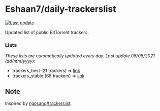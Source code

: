 
# Eshaan7/daily-trackerslist 

[![Last update](https://img.shields.io/badge/Last%20update-06/08/2021-blue.svg)](#)

Updated list of public BitTorrent trackers.

### Lists
*These lists are automatically updated every day. Last update 06/08/2021 (_dd/mm/yyyy_):*

* trackers_best (21 trackers) => [link](https://raw.githubusercontent.com/eshaan7/daily-trackerslist/master/trackers_best.txt)
* trackers_stable (68 trackers) => [link](https://raw.githubusercontent.com/eshaan7/daily-trackerslist/master/trackers_stable.txt)

## Note

Inspired by [ngosang/trackerslist](https://github.com/ngosang/trackerslist).
